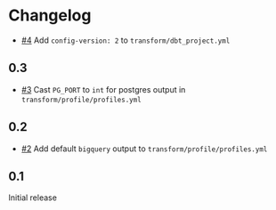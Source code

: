 # Changelog

- [#4](https://gitlab.com/meltano/files-dbt/-/issues/4) Add `config-version: 2` to `transform/dbt_project.yml`

## 0.3

- [#3](https://gitlab.com/meltano/files-dbt/-/issues/3) Cast `PG_PORT` to `int` for postgres output in `transform/profile/profiles.yml`

## 0.2

- [#2](https://gitlab.com/meltano/files-dbt/-/issues/2) Add default `bigquery` output to `transform/profile/profiles.yml`

## 0.1

Initial release
